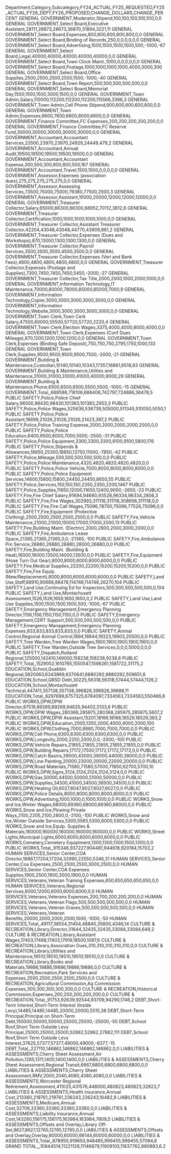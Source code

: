 Department,Category,Subcategory,FY24_ACTUAL,FY25_REQUESTED,FY25_ACTUAL,FY26_DEPT,FY26_PROPOSED,CHANGE_DOLLARS,CHANGE_PERCENT
GENERAL GOVERNMENT,Moderator,Stipend,100,100,100,100,100,0,0
GENERAL GOVERNMENT,Select Board,Executive Assistant,28111,28673,28673,36870,31894,3221,11
GENERAL GOVERNMENT,Select Board,Expenses,800,800,800,800,800,0,0
GENERAL GOVERNMENT,Select Board,Binding of Records,250,0,0,0,0,0,0
GENERAL GOVERNMENT,Select Board,Advertising,1500,1500,1500,1500,500,-1000,-67
GENERAL GOVERNMENT,Select Board,Legal,40000,40000,40000,40000,40000,0,0
GENERAL GOVERNMENT,Select Board,Town Clock Maint.,1000,0,0,0,0,0,0
GENERAL GOVERNMENT,Select Board,Postage,1000,1000,1000,1000,4000,3000,300
GENERAL GOVERNMENT,Select Board,Office Supplies,2500,2500,2500,2500,1500,-1000,-40
GENERAL GOVERNMENT,Select Board,Town Report,500,500,500,500,500,0,0
GENERAL GOVERNMENT,Select Board,Memorial Day,1500,1500,1500,3000,1500,0,0
GENERAL GOVERNMENT,Town Admin,Salary,110000,112200,112200,112200,115566,3366,3
GENERAL GOVERNMENT,Town Admin,Cell Phone Stipend,600,600,600,600,600,0,0
GENERAL GOVERNMENT,Town Admin,Expenses,6600,7600,6600,8000,6600,0,0
GENERAL GOVERNMENT,Finance Committee,FC Expenses,200,200,200,200,200,0,0
GENERAL GOVERNMENT,Finance Committee,FC Reserve Fund,30000,30000,30000,30000,30000,0,0
GENERAL GOVERNMENT,Accountant,Accountant Services,23500,23970,23970,24929,24449,479,2
GENERAL GOVERNMENT,Accountant,Annual Audit,19500,19500,19500,19500,19500,0,0
GENERAL GOVERNMENT,Accountant,Accountant Expense,300,500,300,800,800,500,167
GENERAL GOVERNMENT,Accountant,Travel,1500,1500,0,0,0,0,0
GENERAL GOVERNMENT,Assessor,Expenses (association dues),275,275,275,275,275,0,0
GENERAL GOVERNMENT,Assessor,Assessing Services,73500,75000,75000,79380,77500,2500,3
GENERAL GOVERNMENT,Assessor,Assistant,10000,20000,12000,12000,12000,0,0
GENERAL GOVERNMENT,Treasurer Collector,Salary,65000,66300,66300,68952,70112,3812,6
GENERAL GOVERNMENT,Treasurer Collector,Certification,1000,1000,1000,1000,1000,0,0
GENERAL GOVERNMENT,Treasurer Collector,Assistant Treasurer Collector,42204,43048,43048,44770,43909,861,2
GENERAL GOVERNMENT,Treasurer Collector,Expenses (Dues and Workshops),870,13000,1300,1300,1300,0,0
GENERAL GOVERNMENT,Treasurer Collector,Payroll Services,3500,3500,3500,4500,3500,0,0
GENERAL GOVERNMENT,Treasurer Collector,Expenses (Veri and Bank Fees),4800,4800,4800,4800,4800,0,0
GENERAL GOVERNMENT,Treasurer Collector,Expenses (Postage and Supplies),7300,7450,7450,7450,5450,-2000,-27
GENERAL GOVERNMENT,Treasurer Collector,Tax Title,2000,2000,1000,2000,1000,0,0
GENERAL GOVERNMENT,Information Technology,IT Maintenance,70000,80000,78000,85000,85000,7000,9
GENERAL GOVERNMENT,Information Technology,Copier,3000,3000,3000,3000,3000,0,0
GENERAL GOVERNMENT,Information Technology,Website,3000,3000,3000,3000,3000,0,0
GENERAL GOVERNMENT,Town Clerk,Town Cerk Salary,47500,60000,55500,57720,57720,2220,4
GENERAL GOVERNMENT,Town Clerk,Election Wages,3375,4000,4000,8000,4000,0,0
GENERAL GOVERNMENT,Town Clerk,Expenses (Conf Dues Mileage),870,1200,1200,1200,1200,0,0
GENERAL GOVERNMENT,Town Clerk,Expenses (Binding Safe Deposit),750,750,750,2795,1750,1000,133
GENERAL GOVERNMENT,Town Clerk,Supplies,9500,9500,9500,9500,7500,-2000,-21
GENERAL GOVERNMENT,Building & Maintenance,Custodian,10140,10140,10343,17357,16861,6518,63
GENERAL GOVERNMENT,Building & Maintenance,Utiities and Maintenance,31000,31000,31000,41000,40000,9000,29
GENERAL GOVERNMENT,Building & Maintenance,Phone,6500,6500,6500,5500,5500,-1000,-15
GENERAL GOVERNMENT,Total,,669598,718106,688408,742797,724886,36478,5
PUBLIC SAFETY,Police,Police Chief Salary,96500,98430,98430,101383,101383,2953,3
PUBLIC SAFETY,Police,Police Wages,525636,536739,505000,511345,510050,5050,1
PUBLIC SAFETY,Police,Police Assistant,16699,21026,21026,21026,21423,397,2
PUBLIC SAFETY,Police,Police Training Expense,2000,2000,2000,2000,2000,0,0
PUBLIC SAFETY,Police,Police Education,6400,9500,8000,7000,5500,-2500,-31
PUBLIC SAFETY,Police,Police Equipment,3300,3300,3300,9100,9100,5800,176
PUBLIC SAFETY,Police,Stipends & Allowances,18850,25300,18850,13750,11000,-7850,-42
PUBLIC SAFETY,Police,Mileage,500,500,500,500,500,0,0
PUBLIC SAFETY,Police,Police Maintenance,4320,4820,4820,4820,4820,0,0
PUBLIC SAFETY,Police,Police Vehicle,7000,8000,8000,8000,8000,0,0
PUBLIC SAFETY,Police,Police Equipment Services,14600,15800,15800,24450,24450,8650,55
PUBLIC SAFETY,Police,Services,150,150,150,2350,2350,2200,1467
PUBLIC SAFETY,Police,Supplies,11650,12000,11650,12400,9000,-2650,-23
PUBLIC SAFETY,Fire,Fire Chief Salary,91694,94680,93528,96334,96334,2806,3
PUBLIC SAFETY,Fire,Fire Wages,302993,311118,311118,308656,311118,0,0
PUBLIC SAFETY,Fire,Fire Call Wages,75096,78700,75096,77526,75096,0,0
PUBLIC SAFETY,Fire,Equipment (Protective Clothing),2500,2500,2500,2500,2500,0,0
PUBLIC SAFETY,Fire,Vehicle Maintenance,21000,21000,15000,17000,17000,2000,13
PUBLIC SAFETY,Fire,Building Maint. (Electric),2000,2800,2000,3000,2000,0,0
PUBLIC SAFETY,Fire,Ambulance Lease Space,21365,21365,21365,0,0,-21365,-100
PUBLIC SAFETY,Fire,Ambulance Pro Service,26880,26880,26880,28000,26880,0,0
PUBLIC SAFETY,Fire,Building Maint. (Building & Heat),16000,16000,13500,14000,13500,0,0
PUBLIC SAFETY,Fire,Equipment (Hose Turn Out Gear),8000,8000,6000,6000,6000,0,0
PUBLIC SAFETY,Fire,Medical Supplies,22200,22200,15200,15200,15200,0,0
PUBLIC SAFETY,Fire,Fire Equip.(New/Replacement),8000,8000,6000,6000,6000,0,0
PUBLIC SAFETY,Land Use,Staff,88910,90688,88478,114748,114748,26270,104
PUBLIC SAFETY,Land Use,Continuing Ed for Inspectors,500,500,500,500,500,0,104
PUBLIC SAFETY,Land Use,Montachusett Assessment,1526,1526,1650,1650,1650,0,2
PUBLIC SAFETY,Land Use,Land Use Supplies,1500,1500,1500,1500,500,-1000,-67
PUBLIC SAFETY,Emergency Management,Emergency Planning Director,1156,1156,1150,1150,1150,0,0
PUBLIC SAFETY,Emergency Management,CERT Support,500,500,500,500,500,0,0
PUBLIC SAFETY,Emergency Management,Emergency Planning Expenses,833,833,833,833,833,0,0
PUBLIC SAFETY,Animal Control,Regional Animal Control,1894,18944,19323,19903,20500,0,0
PUBLIC SAFETY,Tree Warden,Tree Warden Wages,1900,1900,1900,1900,1900,0,0
PUBLIC SAFETY,Tree Warden,Outside Tree Services,0,0,0,5000,0,0,0
PUBLIC SAFETY,Dispatch,Rutland Regional,125000,142410,149000,158238,158238,9238,6
PUBLIC SAFETY,Total,,1529052,1610765,1550547,1598261,1581722,31175,2
EDUCATION,School,Quabbin Regional,5820063,6343869,6370641,6880292,6880292,509651,8
EDUCATION,School,QRSD Debt,30225,56318,56318,57444,57444,1126,2
EDUCATION,School,Montachusett Technical,447411,357138,357138,396826,396826,39688,11
EDUCATION,Total,,6297699,6757325,6784097,7334563,7334563,550466,8
PUBLIC WORKS,DPW,DPW Director,87519,89269,89269,94625,94402,5133,6
PUBLIC WORKS,DPW,DPW Wages,280368,285975,280368,285975,285975,5607,2
PUBLIC WORKS,DPW,DPW Assistant,15201,18166,18166,18529,18529,363,2
PUBLIC WORKS,DPW,Education,2000,1350,2000,4000,4000,2000,100
PUBLIC WORKS,DPW,Clothing,7000,8880,7000,7000,7000,0,0
PUBLIC WORKS,DPW,Cell Phone,6300,6300,6300,6300,6300,0,0
PUBLIC WORKS,DPW,Longevity,2000,2250,2000,0,0,-2000,-100
PUBLIC WORKS,DPW,Vehicle Repairs,21855,21855,21855,21855,21855,0,0
PUBLIC WORKS,DPW,Building Repairs,17172,17500,17172,17172,17172,0,0
PUBLIC WORKS,DPW,Catch Basins,39000,43000,39000,44000,39000,0,0
PUBLIC WORKS,DPW,Line Painting,20000,23000,20000,22000,20000,0,0
PUBLIC WORKS,DPW,Road Materials,71580,71580,57000,71850,62700,5700,10
PUBLIC WORKS,DPW,Signs,3124,3124,3124,3124,3124,0,0
PUBLIC WORKS,DPW,Gas,50000,44500,50000,51000,50000,0,0
PUBLIC WORKS,DPW,Supplies,34500,41000,34500,36500,34500,0,0
PUBLIC WORKS,DPW,Heating Oil,6027,6047,6027,6027,6027,0,0
PUBLIC WORKS,DPW,Police Details,8000,8000,8000,8000,8000,0,0
PUBLIC WORKS,DPW,Advertising,1000,1000,0,1000,1000,0,0
PUBLIC WORKS,Snow and Ice,Winter Wages,68000,69360,68000,69360,68000,0,0
PUBLIC WORKS,Snow and Ice,Plowing Private Ways,2100,2205,2100,2800,0,-2100,-100
PUBLIC WORKS,Snow and Ice,Winter Outside Services,5300,5565,5300,6000,5300,0,0
PUBLIC WORKS,Snow and Ice,Equip. Supplies & Materials,160000,160000,160000,160000,160000,0,0
PUBLIC WORKS,Street Lights,Municipal Lights,6000,6000,6000,6000,6000,0,0
PUBLIC WORKS,Cemetery,Cemetery Equiptment,1300,1300,1300,1500,1300,0,0
PUBLIC WORKS,Total,,915346,937227,904481,944618,920184,15703,2
HUMAN SERVICES,Senior Center,COA Director,16867,17204,17204,32990,22550,5346,31
HUMAN SERVICES,Senior Center,Coa Expenses,2500,2500,2500,3000,2500,0,0
HUMAN SERVICES,Senior Center,COA Expenses Supplies,1900,2500,1900,3000,1900,0,0
HUMAN SERVICES,Veterans,Veteran Training Expenses,650,650,650,650,650,0,0
HUMAN SERVICES,Veterans,Regional Services,6000,12000,6000,6000,6000,0,0
HUMAN SERVICES,Veterans,Veterans Expenses,200,700,200,200,200,0,0
HUMAN SERVICES,Veterans,Veteran Flags,500,500,500,500,500,0,0
HUMAN SERVICES,Veterans,Veteran Graves,500,500,500,500,500,0,0
HUMAN SERVICES,Veterans,Veteran Benefits,20000,2000,2000,2000,1000,-1000,-50
HUMAN SERVICES,Total,,49117,38554,31454,48840,35800,4346,14
CULTURE & RECREATION,Library,Director,31644,32435,32435,33084,33084,649,2
CULTURE & RECREATION,Library,Assistant Wages,17403,17498,17403,17919,18500,1097,6
CULTURE & RECREATION,Library,Association Dues,310,310,310,310,310,0,0
CULTURE & RECREATION,Library,Utilities and Maintenance,19510,19510,19510,19510,19510,0,0
CULTURE & RECREATION,Library,Books and Materials,19886,19886,19886,19886,19886,0,0
CULTURE & RECREATION,Recreation,Park Services and Expenses,2500,2500,2500,2500,2500,0,0
CULTURE & RECREATION,Agricultural Commission,Ag Commission Expenses,300,300,300,300,300,0,0
CULTURE & RECREATION,Historical Commission,Expenses,200,200,200,200,200,0,0
CULTURE & RECREATION,Total,,91753,92639,92544,93709,94290,1746,2
DEBT,Short-Term Interest,Short-Term Interest (Inside Levy),14485,14485,14485,20000,20000,5515,38
DEBT,Short-Term Principal,Principal on Short-Term Debt,150000,50000,50000,25000,25000,-25000,-50
DEBT,School Roof,Short Term Outside Levy Principal,25000,25000,25000,52862,52862,27862,111
DEBT,School Roof,Short Term Outside Levy Interest,37625,57377,57377,49000,49000,-8377,-15
DEBT,Total,,227110,146862,146862,146862,146862,0,0
LIABILITIES & ASSESSMENTS,Cherry Sheet Assessment,Air Pollution,1285,1311,1400,1400,1400,0,0
LIABILITIES & ASSESSMENTS,Cherry Sheet Assessment,Regional Transit,6667,6800,6800,6800,6800,0,0
LIABILITIES & ASSESSMENTS,Cherry Sheet Assessment,RMV,2000,2040,4080,4080,4080,0,0
LIABILITIES & ASSESSMENTS,Worcester Regional Retirement,Assessment,411025,431576,448000,480823,480823,32823,7
LIABILITIES & ASSESSMENTS,Health insurance,Annual Cost,213360,219761,219761,236243,236243,16482,8
LIABILITIES & ASSESSMENTS,Medicare,Annual Cost,32706,33360,33360,33360,33360,0,0
LIABILITIES & ASSESSMENTS,Liability Insurance,Annual Cost,143280,156175,156175,163984,163984,7809,5
LIABILITIES & ASSESSMENTS,Offsets and Overlay,Library Off-Set,8627,8627,12765,12765,12765,0,0
LIABILITIES & ASSESSMENTS,Offsets and Overlay,Overlay,60000,60000,66144,60000,60000,0,0
LIABILITIES & ASSESSMENTS,Total,,878950,919650,948485,999455,999455,57094,6
GRAND TOTAL,,,10844514,11221128,11146879,11909105,11837762,690883,6.2